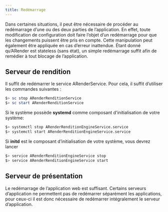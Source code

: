 ```yaml
---
title: Redémarrage
---
```


Dans certaines situations, il peut être nécessaire de procéder au
redémarrage d’une ou des deux parties de l’application. En effet, toute
modification de configuration doit faire l’objet d’un redémarrage pour
que les changements puissent être pris en compte. Cette manipulation
peut également être appliquée en cas d’erreur inattendue. Étant donné
qu’ARender est stateless (sans état), un simple redémarrage suffit
afin de remédier à tout blocage de l’application.

## Serveur de rendition

Il suffit de redémarrer le service ARenderService. Pour cela, il suffit
d’utiliser les commandes suivantes :


```powershell
$> sc stop ARenderRenditionService
$> sc start ARenderRenditionService
```


Si le système possède **systemd** comme composant d'initialisation de votre système:

```bash
$> systemctl stop ARenderRenditionEngineService.service
$> systemctl start ARenderRenditionEngineService.service
```

Si **initd** est le composant d’initialisation de votre système, vous devrez lancer 

```bash
$> service ARenderRenditionEngineService stop
$> service ARenderRenditionEngineService start
```


## Serveur de présentation

Le redémarrage de l’application web est suffisant. Certains serveurs d’application
ne permettent pas de redémarrer séparément les applications, pour
ceux-ci il est donc nécessaire de redémarrer intégralement le serveur
d’application.
